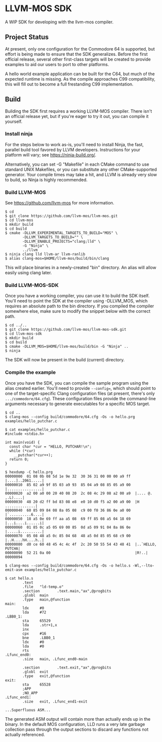 # LLVM-MOS SDK

A WIP SDK for developing with the llvm-mos compiler.

## Project Status

At present, only one configuration for the Commodore 64 is supported, but
effort is being made to ensure that the SDK generalizes. Before the first
official release, several other first-class targets will be created to
provide examples to aid our users to port to other platforms.

A hello world example application can be built for the C64, but much of the
expected runtime is missing. As the compile approaches C99 compatibility,
this will fill out to become a full frestanding C99 implementation.

## Build

Building the SDK first requires a working LLVM-MOS compiler. There isn't an
official release yet, but if you're eager to try it out, you can compile it yourself.

### Install ninja

For the steps below to work as-is, you'll need to install Ninja, the fast,
parallel build tool favored by LLVM developers. Instructions for your
platform will vary; see https://ninja-build.org/.

Alternatively, you can set -G "Makefile" in each CMake command to use
standard UNIX Makefiles, or you can substitute any other CMake-supported
generator. Your compile times may take a hit, and LLVM is already very slow
to build, so Ninja is highly recommended.

### Build LLVM-MOS

See https://github.com/llvm-mos for more information.

```console
$ cd
$ git clone https://github.com/llvm-mos/llvm-mos.git
$ cd llvm-mos
$ mkdir build
$ cd build
$ cmake -DLLVM_EXPERIMENTAL_TARGETS_TO_BUILD="MOS" \
        -DLLVM_TARGETS_TO_BUILD="" \
        -DLLVM_ENABLE_PROJECTS="clang;lld" \
        -G "Ninja" \
        ../llvm
$ ninja clang lld llvm-ar llvm-ranlib
$ alias clang-mos=$HOME/llvm-mos/build/bin/clang
```

This will place binaries in a newly-created "bin" directory. An alias will
allow easily using clang later.

### Build LLVM-MOS-SDK

Once you have a working compiler, you can use it to build the SDK itself.
You'll need to point the SDK at the compiler using -DLLVM_MOS, which requires
an absolute path to the bin directory. If you compiled the compiler somewhere else, make sure to modify the snippet below with the correct path.

```console
$ cd ../..
$ git clone https://github.com/llvm-mos/llvm-mos-sdk.git
$ cd llvm-mos-sdk
$ mkdir build
$ cd build
$ cmake -DLLVM_MOS=$HOME/llvm-mos/build/bin -G "Ninja" ..
$ ninja
```

The SDK will now be present in the build (current) directory.

### Compile the example

Once you have the SDK, you can compile the sample program using the alias
created earlier. You'll need to provide `--config=`, which should point to
one of the target-specific Clang configuration files (at present, there's
only `.../commodore/64.cfg`). These configuration files provide the
command-line arguments necessary to generate executables for a specific MOS
target.

```console
$ cd ..
$ clang-mos --config build/commodore/64.cfg -Os -o hello.prg examples/hello_putchar.c

$ cat examples/hello_putchar.c
#include <stdio.h>

int main(void) {
  const char *cur = "HELLO, PUTCHAR!\n";
  while (*cur)
    __putchar(*cur++);
  return 0;
}

$ hexdump -C hello.prg
00000000  01 08 0b 08 5d 1e 9e 32  30 36 31 00 00 00 a9 ff  |....]..2061.....|
00000010  85 02 a9 9f 85 03 a9 93  85 04 a9 08 85 05 a9 00  |................|
00000020  a2 00 a0 00 20 40 08 20  2c 08 4c 29 08 a2 00 a9  |.... @. ,.L)....|
00000030  48 20 d2 ff bd 83 08 e8  e0 10 d0 f5 a2 00 a9 00  |H ..............|
00000040  60 85 09 84 08 8a 05 08  c9 00 f0 36 86 0e a0 00  |`..........6....|
00000050  18 a5 0e 69 ff aa a5 08  69 ff 85 08 a5 04 18 69  |...i....i......i|
00000060  01 85 0c a5 05 69 00 85  0d a5 09 91 04 8a 86 0e  |.....i..........|
00000070  05 08 48 a5 0c 85 04 68  48 a5 0d 85 05 68 c9 00  |..H....hH....h..|
00000080  d0 ce 60 48 45 4c 4c 4f  2c 20 50 55 54 43 48 41  |..`HELLO, PUTCHA|
00000090  52 21 0a 00                                       |R!..|
00000094

$ clang-mos --config build/commodore/64.cfg -Os -o hello.s -Wl,--lto-emit-asm examples/hello_putchar.c

$ cat hello.s
        .text
        .file   "ld-temp.o"
        .section        .text.main,"ax",@progbits
        .globl  main
        .type   main,@function
main:
        ldx     #0
        lda     #72
.LBB0_1:
        sta     65529
        lda     .str+1,x
        inx
        cpx     #16
        bne     .LBB0_1
        ldx     #0
        lda     #0
        rts
.Lfunc_end0:
        .size   main, .Lfunc_end0-main

        .section        .text.exit,"ax",@progbits
        .globl  exit
        .type   exit,@function
exit:
        sta     65528
        ;APP
        ;NO_APP
.Lfunc_end1:
        .size   exit, .Lfunc_end1-exit

...Superfluous ASM...

```

The generated ASM output will contain more than actually ends up in the binary.
In the default MOS configuration, LLD runs a very late garbage collection pass
through the output sections to discard any functions not actually referenced.
